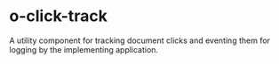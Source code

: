 # o-click-track
A utility component for tracking document clicks and eventing them for logging by the implementing application.
